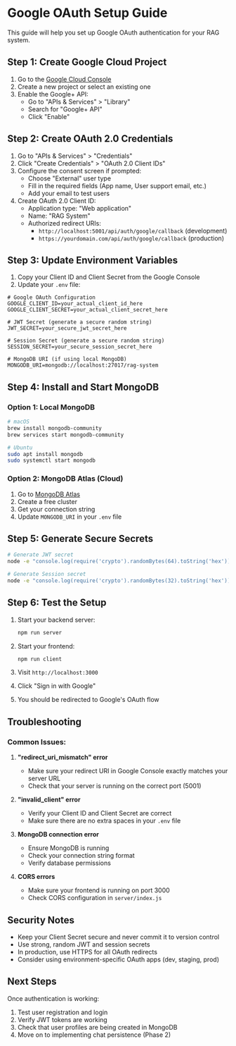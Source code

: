 # Google OAuth Setup Guide

This guide will help you set up Google OAuth authentication for your RAG system.

## Step 1: Create Google Cloud Project

1. Go to the [Google Cloud Console](https://console.cloud.google.com/)
2. Create a new project or select an existing one
3. Enable the Google+ API:
   - Go to "APIs & Services" > "Library"
   - Search for "Google+ API" 
   - Click "Enable"

## Step 2: Create OAuth 2.0 Credentials

1. Go to "APIs & Services" > "Credentials"
2. Click "Create Credentials" > "OAuth 2.0 Client IDs"
3. Configure the consent screen if prompted:
   - Choose "External" user type
   - Fill in the required fields (App name, User support email, etc.)
   - Add your email to test users
4. Create OAuth 2.0 Client ID:
   - Application type: "Web application"
   - Name: "RAG System"
   - Authorized redirect URIs: 
     - `http://localhost:5001/api/auth/google/callback` (development)
     - `https://yourdomain.com/api/auth/google/callback` (production)

## Step 3: Update Environment Variables

1. Copy your Client ID and Client Secret from the Google Console
2. Update your `.env` file:

```env
# Google OAuth Configuration
GOOGLE_CLIENT_ID=your_actual_client_id_here
GOOGLE_CLIENT_SECRET=your_actual_client_secret_here

# JWT Secret (generate a secure random string)
JWT_SECRET=your_secure_jwt_secret_here

# Session Secret (generate a secure random string)
SESSION_SECRET=your_secure_session_secret_here

# MongoDB URI (if using local MongoDB)
MONGODB_URI=mongodb://localhost:27017/rag-system
```

## Step 4: Install and Start MongoDB

### Option 1: Local MongoDB
```bash
# macOS
brew install mongodb-community
brew services start mongodb-community

# Ubuntu
sudo apt install mongodb
sudo systemctl start mongodb
```

### Option 2: MongoDB Atlas (Cloud)
1. Go to [MongoDB Atlas](https://www.mongodb.com/cloud/atlas)
2. Create a free cluster
3. Get your connection string
4. Update `MONGODB_URI` in your `.env` file

## Step 5: Generate Secure Secrets

```bash
# Generate JWT secret
node -e "console.log(require('crypto').randomBytes(64).toString('hex'))"

# Generate Session secret  
node -e "console.log(require('crypto').randomBytes(32).toString('hex'))"
```

## Step 6: Test the Setup

1. Start your backend server:
   ```bash
   npm run server
   ```

2. Start your frontend:
   ```bash
   npm run client
   ```

3. Visit `http://localhost:3000`
4. Click "Sign in with Google"
5. You should be redirected to Google's OAuth flow

## Troubleshooting

### Common Issues:

1. **"redirect_uri_mismatch" error**
   - Make sure your redirect URI in Google Console exactly matches your server URL
   - Check that your server is running on the correct port (5001)

2. **"invalid_client" error**
   - Verify your Client ID and Client Secret are correct
   - Make sure there are no extra spaces in your `.env` file

3. **MongoDB connection error**
   - Ensure MongoDB is running
   - Check your connection string format
   - Verify database permissions

4. **CORS errors**
   - Make sure your frontend is running on port 3000
   - Check CORS configuration in `server/index.js`

## Security Notes

- Keep your Client Secret secure and never commit it to version control
- Use strong, random JWT and session secrets
- In production, use HTTPS for all OAuth redirects
- Consider using environment-specific OAuth apps (dev, staging, prod)

## Next Steps

Once authentication is working:
1. Test user registration and login
2. Verify JWT tokens are working
3. Check that user profiles are being created in MongoDB
4. Move on to implementing chat persistence (Phase 2)

